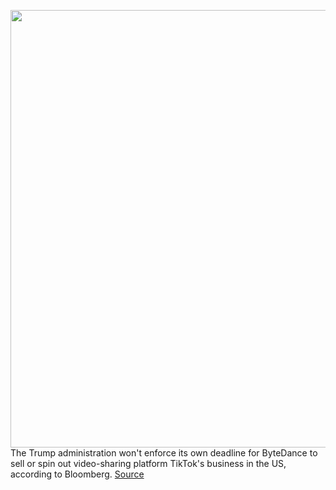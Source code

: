 <img src='https://cdn.vox-cdn.com/thumbor/FW48Dw311K8RXu60y05mofKwahc=/0x0:2040x1360/1200x800/filters:focal(857x517:1183x843)/cdn.vox-cdn.com/uploads/chorus_image/image/68461505/acastro_200803_1777_tikTok_0001.0.0.jpg' width='700px' /><br/>
The Trump administration won't enforce its own deadline for ByteDance to sell or spin out video-sharing platform TikTok's business in the US, according to Bloomberg.
<a href='https://www.theverge.com/2020/12/4/22154801/us-government-tiktok-ban-deadline-bytedance-trump-administration-cfius'> Source <a/>